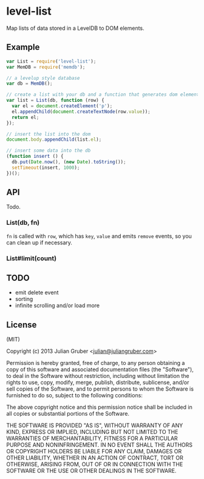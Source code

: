 
# level-list

Map lists of data stored in a LevelDB to DOM elements.

## Example

```js
var List = require('level-list');
var MemDB = require('memdb');

// a levelup style database
var db = MemDB();

// create a list with your db and a function that generates dom elements
var list = List(db, function (row) {
  var el = document.createElement('p');
  el.appendChild(document.createTextNode(row.value));
  return el;
});

// insert the list into the dom
document.body.appendChild(list.el);

// insert some data into the db
(function insert () {
  db.put(Date.now(), (new Date).toString());
  setTimeout(insert, 1000);
})();
```

## API

Todo.

### List(db, fn)

`fn` is called with `row`, which has `key`, `value` and emits `remove`
events, so you can clean up if necessary.

### List#limit(count)

## TODO

* emit delete event
* sorting
* infinite scrolling and/or load more

## License

(MIT)

Copyright (c) 2013 Julian Gruber &lt;julian@juliangruber.com&gt;

Permission is hereby granted, free of charge, to any person obtaining a copy of
this software and associated documentation files (the "Software"), to deal in
the Software without restriction, including without limitation the rights to
use, copy, modify, merge, publish, distribute, sublicense, and/or sell copies
of the Software, and to permit persons to whom the Software is furnished to do
so, subject to the following conditions:

The above copyright notice and this permission notice shall be included in all
copies or substantial portions of the Software.

THE SOFTWARE IS PROVIDED "AS IS", WITHOUT WARRANTY OF ANY KIND, EXPRESS OR
IMPLIED, INCLUDING BUT NOT LIMITED TO THE WARRANTIES OF MERCHANTABILITY,
FITNESS FOR A PARTICULAR PURPOSE AND NONINFRINGEMENT. IN NO EVENT SHALL THE
AUTHORS OR COPYRIGHT HOLDERS BE LIABLE FOR ANY CLAIM, DAMAGES OR OTHER
LIABILITY, WHETHER IN AN ACTION OF CONTRACT, TORT OR OTHERWISE, ARISING FROM,
OUT OF OR IN CONNECTION WITH THE SOFTWARE OR THE USE OR OTHER DEALINGS IN THE
SOFTWARE.
